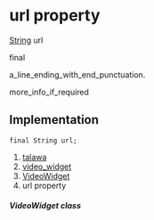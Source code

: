 
<div>

# url property

</div>


[String](https://api.flutter.dev/flutter/dart-core/String-class.html)
url


final




a_line_ending_with_end_punctuation.

more_info_if_required



## Implementation

``` language-dart
final String url;
```







1.  [talawa](../../index.md)
2.  [video_widget](../../widgets_video_widget/)
3.  [VideoWidget](../../widgets_video_widget/VideoWidget-class.md)
4.  url property

##### VideoWidget class








